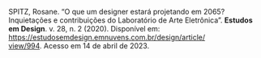 SPITZ, Rosane. “O que um designer estará projetando em 2065? Inquietações e contribuições do Laboratório de Arte Eletrônica”. **Estudos em Design**. v. 28, n. 2 (2020). Disponível em: [https://estudosemdesign.emnuvens.com.br/design/article/  
view/994](https://estudosemdesign.emnuvens.com.br/design/article/view/994). Acesso em 14 de abril de 2023.